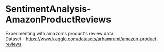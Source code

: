 # SentimentAnalysis-AmazonProductReviews
Experimenting with amazon's product's review data  
Dataset - https://www.kaggle.com/datasets/arhamrumi/amazon-product-reviews  
